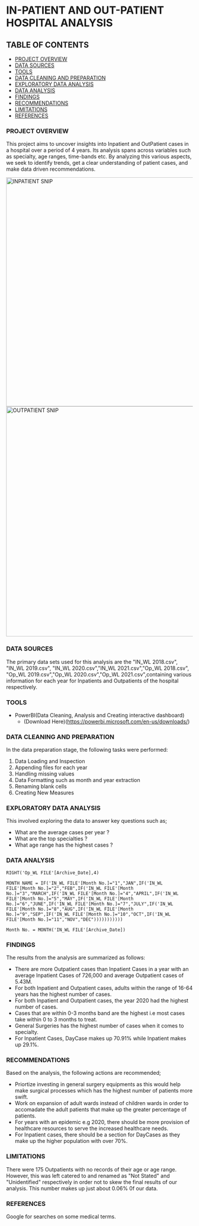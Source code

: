 # IN-PATIENT AND OUT-PATIENT HOSPITAL ANALYSIS

## TABLE OF CONTENTS

- [PROJECT OVERVIEW](#project-overview)
- [DATA SOURCES](#data-sources)
- [TOOLS](#tools)
- [DATA CLEANING AND PREPARATION](#data-cleaning-and-preparation)
- [EXPLORATORY DATA ANALYSIS](#exploratory-data-analysis)
- [DATA ANALYSIS](#data-analysis)
- [FINDINGS](#findings)
- [RECOMMENDATIONS](#recommendations)
- [LIMITATIONS](#limitations)
- [REFERENCES](#references)


### PROJECT OVERVIEW

This project aims to uncover insights into Inpatient and OutPatient cases in a hospital over a period of 4 years. Its analysis spans across variables such as specialty, age ranges, time-bands etc. By analyzing this various aspects, we seek to identify trends, get a clear understanding of patient cases, and make data driven recommendations.


<img width="618" alt="INPATIENT SNIP" src="https://github.com/IjeomaUchendu123/INPATIENT-AND-OUTPATIENT-HOSPITAL-ANALYSIS/assets/150269976/d2213310-f386-401b-8527-498e0821fa4e">


<img width="621" alt="OUTPATIENT SNIP" src="https://github.com/IjeomaUchendu123/INPATIENT-AND-OUTPATIENT-HOSPITAL-ANALYSIS/assets/150269976/3fa1de8a-2002-4f17-b6d0-afbef4eab2bc">


### DATA SOURCES

The primary data sets used for this analysis are the "IN_WL 2018.csv", "IN_WL 2019.csv", "IN_WL 2020.csv","IN_WL 2021.csv","Op_WL 2018.csv", "Op_WL 2019.csv","Op_WL 2020.csv","Op_WL 2021.csv",containing various information for each year for Inpatients and Outpatients of the hospital respectively.

### TOOLS

- PowerBI(Data Cleaning, Analysis and Creating interactive dashboard)
  - (Download Here)(https://powerbi.microsoft.com/en-us/downloads/)

### DATA CLEANING AND PREPARATION

In the data preparation stage, the following tasks were performed:
1. Data Loading and Inspection
2. Appending files for each year
3. Handling missing values
4. Data Formatting such as month and year extraction
5. Renaming blank cells
6. Creating New Measures

### EXPLORATORY DATA ANALYSIS

This involved exploring the data to answer key questions such as;

-   What are the average cases per year ?
-   What are the top specialties ?
-   What age range has the highest cases ?

### DATA ANALYSIS

```PowerBI
RIGHT('Op_WL FILE'[Archive_Date],4)
```

```POWERBI
MONTH NAME = IF('IN_WL FILE'[Month No.]="1","JAN",IF('IN_WL FILE'[Month No.]="2","FEB",IF('IN_WL FILE'[Month No.]="3","MARCH",IF('IN_WL FILE'[Month No.]="4","APRIL",IF('IN_WL FILE'[Month No.]="5","MAY",IF('IN_WL FILE'[Month No.]="6","JUNE",IF('IN_WL FILE'[Month No.]="7","JULY",IF('IN_WL FILE'[Month No.]="8","AUG",IF('IN_WL FILE'[Month No.]="9","SEP",IF('IN_WL FILE'[Month No.]="10","OCT",IF('IN_WL FILE'[Month No.]="11","NOV","DEC")))))))))))
```

```POWERBI
Month No. = MONTH('IN_WL FILE'[Archive_Date])
```

### FINDINGS
The results from the analysis are summarized as follows:
- There are more Outpatient cases than Inpatient Cases in a year with an average Inpatient Cases of 726,000 and average Outpatient cases of 5.43M.
- For both Inpatient and Outpatient cases, adults within the range of 16-64 years has the highest number of cases.
- For both Inpatient and Outpatient cases, the year 2020 had the highest number of cases.
- Cases that are within 0-3 months band are the highest i.e most cases take within 0 to 3 months to treat.
- General Surgeries has the highest number of cases when it comes to specialty.
- For Inpatient Cases, DayCase makes up 70.91% while Inpatient makes up 29.1%.

### RECOMMENDATIONS

Based on the analysis, the following actions are recommended;
- Priortize investing in general surgery equipments as this would help make surgical processes which has the highest number of patients more swift.
- Work on expansion of adult wards instead of children wards in order to accomadate the adult patients that make up the greater percentage of patients.
- For years with an epidemic e.g 2020, there should be more provision of healthcare resources to serve the increased healthcare needs.
- For Inpatient cases, there should be a section for DayCases as they make up the higher population with over 70%.

### LIMITATIONS
There were 175 Outpatients with no records of their age or age range. However, this was left catered to and renamed as "Not Stated" and "Unidentified" respectively in order not to skew the final results of our analysis. This number makes up just about 0.06% 0f our data.

### REFERENCES
Google for searches on some medical terms.

